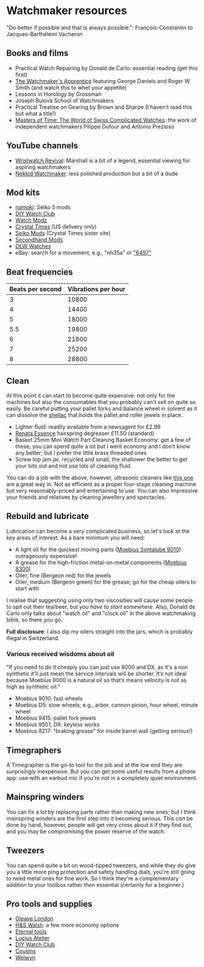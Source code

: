 # Watchmaker resources

"Do better if possible and that is always possible.": François-Constantin to Jacques-Barthélémi Vacheron

## Books and films

- Practical Watch Repairing by Donald de Carlo: essential reading (get this first)
- [The Watchmaker's Apprentice](https://www.imdb.com/title/tt2958390/) featuring George Daniels and Roger W. Smith (and watch this to whet your appetite)
- Lessons in Horology by Grossman
- Joseph Bulova School of Watchmakers
- Practical Treatise on Gearing by Brown and Sharpe (I haven't read this but what a title!)
- [Masters of Time: The World of Swiss Complicated Watches](https://www.youtube.com/watch?v=CtkcLjiNy_0): the work of independent watchmakers Pilippe Dufour and Antonio Prezioso

## YouTube channels

- [Wristwatch Revival](https://www.youtube.com/c/wristwatchrevival): Marshall is a bit of a legend, essential viewing for aspiring watchmakers
- [Nekkid Watchmaker](https://youtube.com/@NekkidWatchmaker): less polished production but a bit of a dude

## Mod kits

- [namoki](https://www.namokimods.com/): Seiko 5 mods
- [DIY Watch Club](https://shop.diywatch.club/)
- [Watch Modz](https://watch-modz.com/product-category/cases/)
- [Crystal Times](https://usa.crystaltimes.net/) (US delivery only)
- [Seiko Mods](https://www.seikomods.com/) (Crystal Times sister site)
- [Secondhand Mods](https://secondhandmods.com/)
- [DLW Watches](https://www.dlwwatches.com/)
- eBay: search for a movement, e.g., "nh35a" or ["6497"](https://www.ebay.co.uk/sch/i.html?_nkw=6497)

## Beat frequencies

| Beats per second | Vibrations per hour |
|---|---|
| 3   | 10800 |
| 4   | 14400 |
| 5   | 18000 |
| 5.5 | 19800 |
| 6   | 21600 |
| 7   | 25200 |
| 8   | 28800 |

## Clean

At this point it can start to become quite expensive: not only for the machines but also the consumables that you probably can't sell on quite so easily. Be careful putting your pallet forks and balance wheel in solvent as it can dissolve the [shellac](https://en.wikipedia.org/wiki/Shellac) that holds the pallet and roller jewels in place.

- Lighter fluid: readily available from a newsagent for £2.99
- [Renata Essence](https://www.cousinsuk.com/product/renata-essence) hairspring degreaser £11.50 (standard)
- Basket 25mm Mini Watch Part Cleaning Basket Economy: get a few of these, you can spend quite a lot but I went economy and I don't know any better; but I prefer the little brass threaded ones
- Screw top jam jar, recycled and small, the shallower the better to get your bits out and not use lots of cleaning fluid

You can do a job with the above, however, ultrasonic cleaners like [this one](https://www.amazon.co.uk/DK-SONIC-Household-Ultrasonic-Eyeglasses/dp/B08S6V52MV/) are a great way in. Not as efficient as a proper four-stage cleaning machine but very reasonably-priced and entertaining to use. You can also impressive your friends and relatives by cleaning jewellery and spectacles.

## Rebuild and lubricate

Lubrication can become a very complicated business, so let's look at the key areas of interest. As a bare minimum you will need:

- A light oil for the quickest moving parts ([Moebius Syntalube 9010](https://www.cousinsuk.com/product/moebius-9010-syntalube)): outrageously expensive!
- A grease for the high-friction metal-on-metal components ([Moebius 8300](https://www.cousinsuk.com/product/moebius-8300-all-purpose-favourite))
- Oiler, fine (Bergeon red) for the jewels
- Oiler, medium (Bergeon green) for the grease; go for the cheap oilers to start with

I realise that suggesting using only two viscosities will cause some people to spit out their tea/beer, but _you have to start somewhere_. Also, Donald de Carlo only talks about "watch oil" and "clock oil" in the above watchmaking bible, so there you go.

__Full disclosure__: I also dip my oilers straight into the jars, which is probably illegal in Switzerland.

### Various received wisdoms about oil

"If you need to do it cheaply you can just use 8000 and DX, as it's a non synthetic it'll just mean the service intervals will be shorter. It’s not ideal because Moebius 8000 is a natural oil so that’s means velocity is not as high as synthetic oil."

- Moebius 9010: fast wheels
- Moebius D5: slow wheels; e.g., arbor, cannon pinion, hour wheel, minute wheel
- Moebius 9415: pallet fork jewels
- Moebius 9501, DX: keyless works
- Moebius 8217: "braking grease" for inside barrel wall (getting serious!)

## Timegraphers

A Timegrapher is the go-to tool for the job and at the low end they are surprisingly inexpensive. But you can get some useful results from a phone app: use with an earbud mic if you're not in a completely quiet environment.

## Mainspring winders

You can fix a lot by replacing parts rather than making new ones; but I think mainspring winders are the first step into it becoming serious. This _can_ be done by hand, however, people will get very cross about it if they find out, and you may be compromising the power reserve of the watch.

## Tweezers

You can spend quite a bit on wood-tipped tweezers, and while they do give you a little more ping protection and safety handling dials, you're still going to need metal ones for fine work. So I think they're a complementary addition to your toolbox rather then essential (certainly for a beginner.)

## Pro tools and supplies

- [Gleave London](https://gleave.london/straps/)
- [H&S Walsh](https://www.hswalsh.com/): a few more economy options
- [Eternal tools](https://www.eternaltools.com/)
- [Lucius Atelier](https://luciusatelier.com/)
- [DIY Watch Club](https://shop.diywatch.club/collections/watchmaking-tools)
- [Cousins](https://www.cousinsuk.com)
- [Welwyn](https://welwynwatchparts.co.uk/)
